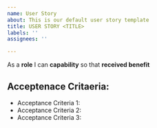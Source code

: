 ```yaml
---
name: User Story
about: This is our default user story template
title: USER STORY <TITLE>
labels: ''
assignees: ''

---
```


As a **role** I can **capability** so that **received benefit**
  
## Acceptenace Critaeria:
  
  * Acceptance Criteria 1:
  * Acceptance Criteria 2:
  * Acceptance Criteria 3:
